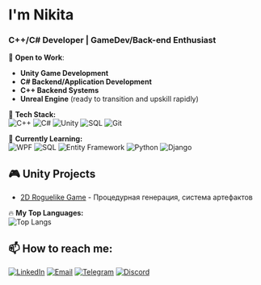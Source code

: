 # I'm Nikita 

### C++/C# Developer | GameDev/Back-end Enthusiast  

💼 **Open to Work**:
- **Unity Game Development**
- **C# Backend/Application Development** 
- **C++ Backend Systems**
- **Unreal Engine** (ready to transition and upskill rapidly)

🔧 **Tech Stack:**  
![C++](https://img.shields.io/badge/C%2B%2B-00599C?logo=c%2B%2B&logoColor=white)
![C#](https://img.shields.io/badge/C%23-239120?logo=c-sharp&logoColor=white)
![Unity](https://img.shields.io/badge/Unity-FFFFFF?logo=unity&logoColor=black)
![SQL](https://img.shields.io/badge/SQL-4479A1?logo=mysql&logoColor=white)
![Git](https://img.shields.io/badge/Git-F05032?logo=git&logoColor=white)

🌱 **Currently Learning:**  
![WPF](https://img.shields.io/badge/WPF-0C54C2?logo=.net&logoColor=white)
![SQL](https://img.shields.io/badge/SQL-4479A1?logo=postgresql&logoColor=white)
![Entity Framework](https://img.shields.io/badge/EF-512BD4?logo=.net&logoColor=white)
![Python](https://img.shields.io/badge/Python-3776AB?logo=python&logoColor=white)
![Django](https://img.shields.io/badge/Django-092E20?logo=django&logoColor=white)

## 🎮 Unity Projects
- [2D Roguelike Game](https://github.com/1vrk/The-Conquered-by-Abyss) - Процедурная генерация, система артефактов
  

🔥 **My Top Languages:**  
![Top Langs](https://github-readme-stats.vercel.app/api/top-langs/?username=1vrk&layout=compact&theme=radical)

## 📫 **How to reach me:**  
[![LinkedIn](https://img.shields.io/badge/-LinkedIn-0A66C2?logo=linkedin)](https://www.linkedin.com/in/nikita-morfliuk-80517a359/)
[![Email](https://img.shields.io/badge/Email-morfn669@gmail.com-8B89CC?logo=mail.ru)](mailto:morfn669@gmail.com)
[![Telegram](https://img.shields.io/badge/-Telegram-26A5E4?logo=telegram&logoColor=white)](https://t.me/mq_1vrk)
[![Discord](https://img.shields.io/badge/-Discord-5865F2?logo=discord&logoColor=white)](https://discordapp.com/users/1vrk)
